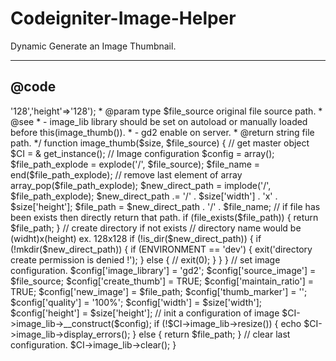 Codeigniter-Image-Helper
========================

Dynamic Generate an Image Thumbnail.


------------------------------------------------------
@code
------------------------------------------------------
<?php

if (!defined('BASEPATH'))
    exit('No direct script access allowed');

/**
 * @author Jayesh Bhalodia {jayeshbhalodia@ymail.com}
 * 
 *  image manipulation helper
 *  it should be used for generate dynamic thumbnail with its associated parameters. 
 */

/**
 * 
 * create thumbnail 
 * 
 * @author Jayesh Bhalodia
 * @param type $size array like array('width'=>'128','height'=>'128');
 * @param type $file_source original file source path.
 * @see 
 *    - image_lib library should be set on autoload or manually loaded before this(image_thumb()).
 *    - gd2 enable on server.
 * @return string file path. 
 */
function image_thumb($size, $file_source) {
    // get master object
    $CI = & get_instance();

    // Image configuration 
    $config = array();

    $file_path_explode = explode('/', $file_source);
    $file_name = end($file_path_explode);

    // remove last element of array
    array_pop($file_path_explode);

    $new_direct_path = implode('/', $file_path_explode);
    $new_direct_path .= '/' . $size['width'] . 'x' . $size['height'];

    $file_path = $new_direct_path . '/' . $file_name;

    // if file has been exists then directly return that path.
    if (file_exists($file_path)) {
        return $file_path;
    }

    // create directory if not exists
    // directory name would be (widht)x(height) ex. 128x128
    if (!is_dir($new_direct_path)) {
        if (!mkdir($new_direct_path)) {
            if (ENVIRONMENT == 'dev') {
                exit('directory create permission is denied !');
            } else {
                // exit(0);
            }
        }
    }

    // set image configuration.
    $config['image_library'] = 'gd2';
    $config['source_image'] = $file_source;
    $config['create_thumb'] = TRUE;
    $config['maintain_ratio'] = TRUE;
    $config['new_image'] = $file_path;
    $config['thumb_marker'] = '';
    $config['quality'] = '100%';
    $config['width'] = $size['width'];
    $config['height'] = $size['height'];

    // init a configuration of image
    $CI->image_lib->__construct($config);

    if (!$CI->image_lib->resize()) {
        echo $CI->image_lib->display_errors();
    } else {
        return $file_path;
    }
    // clear last configuration.
    $CI->image_lib->clear();
}